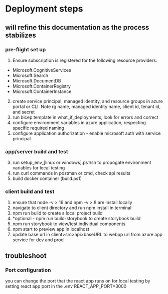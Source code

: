 # Deployment steps

## will refine this documentation as the process stabilizes

### pre-flight set up

1. Ensure subscription is registered for the following resource providers: 
- Microsoft.CognitiveServices
- Microsoft.Search
- Microsoft.DocumentDB
- Microsoft.ContainerRegistry
- Microsoft.ContainerInstance

2. create service principal, managed identity, and resource groups in azure portal or CLI.  Note rg name, managed identity name, client id, tenant id, and secret
3. run bicep template in what_if_deployments, look for errors and correct
4. configure environment variables in azure application, respecting specific required naming
4. configure application authorization - enable microsoft auth with service principal

### app/server build and test
3. run setup_env_[linux or windows].ps1/sh to propogate environment variables for local testing
5. run curl commands in postman or cmd, check api results
6. build docker container (build.ps1)


### client build and test
1. ensure that node -v > 16 and npm -v > 8 are install locally
2. navigate to client directory and run npm install in terminal
3. npm run build to create a local project build
3. *optional  - npm run build-storybook to create storybook build
3. npm run storybook to view/test individual components
4. npm start to preview app in localhost
5. update base url in client>src>api>baseURL to webpp url from azure app service for dev and prod


## troubleshoot
### Port configuration
you can change the port that the react app runs on for local testing by setting react app port in the .env REACT_APP_PORT=3000


